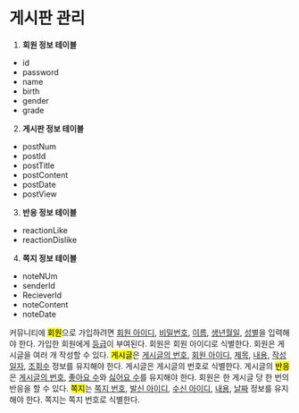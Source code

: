 # 게시판 관리
1. __회원 정보 테이블__
+ id
+ password
+ name
+ birth
+ gender
+ grade
2. __게시판 정보 테이블__
+ postNum
+ postId
+ postTitle
+ postContent
+ postDate
+ postView
3. __반응 정보 테이블__
+ reactionLike
+ reactionDislike
4. __쪽지 정보 테이블__
+ noteNUm
+ senderId
+ RecieverId
+ noteContent
+ noteDate

커뮤니티에 <mark>회원</mark>으로 가입하려면 <u>회원 아이디</u>, <u>비밀번호</u>, <u>이름</u>, <u>생년월일</u>, <u>성별</u>을 입력해야 한다.
가입한 회원에게 <u>등급</u>이 부여된다.
회원은 회원 아이디로 식별한다.
회원은 게시글을 여러 개 작성할 수 있다.
<mark>게시글</mark>은 <u>게시글의 번호</u>, <u>회원 아이디</u>, <u>제목</u>, <u>내용</u>, <u>작성일자</u>, <u>조회수</u> 정보를 유지해야 한다.
게시글은 게시글의 번호로 식별한다.
게시글의 <mark>반응</mark>은 <u>게시글의 번호</u>, <u>좋아요 수</u>와 <u>싫어요 수</u>를 유지해야 한다.
회원은 한 게시글 당 한 번의 반응을 할 수 있다.
<mark>쪽지</mark>는 <u>쪽지 번호</u>, <u>발신 아이디</u>, <u>수신 아이디</u>, <u>내용</u>, <u>날짜</u> 정보를 유지해야 한다.
쪽지는 쪽지 번호로 식별한다.
